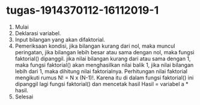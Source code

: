 # tugas-1914370112-16112019-1
1.	Mulai
2.	Deklarasi variabel.
3.	Input bilangan yang akan difaktorial.
4.	Pemeriksaan kondisi, jika bilangan kurang dari nol, maka muncul peringatan, jika bilangan lebih besar atau sama dengan nol,
    maka fungsi faktorial() dipanggil. jika nilai bilangan kurang dari atau sama dengan 1, maka fungsi faktorial() akan 
    menghasilkan nilai balik 1, jika nilai bilangan lebih dari 1, maka dihitung nilai faktorialnya. Perhitungan nilai faktorial 
    mengikuti rumus N! = N x (N-1)!. Karena itu di dalam fungsi faktorial() ini dipanggil lagi fungsi faktorial() dan mencetak 
    hasil Hasil = variabel a * hasil.
5.	Selesai 
